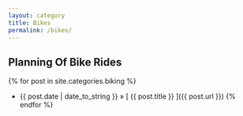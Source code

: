 ```yaml
---
layout: category
title: Bikes
permalink: /bikes/
---
```


## Planning Of Bike Rides

{% for post in site.categories.biking %}
  * {{ post.date | date_to_string }} &raquo; [ {{ post.title }} ]({{ post.url }})
{% endfor %}
